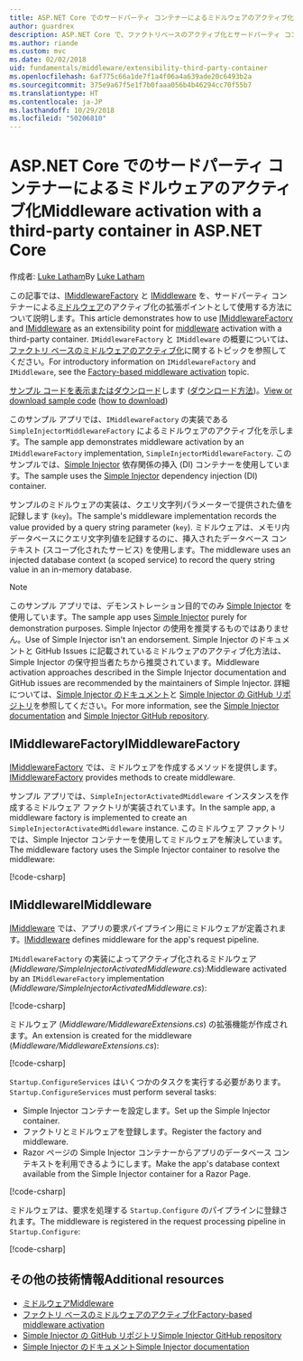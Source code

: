 ```yaml
---
title: ASP.NET Core でのサードパーティ コンテナーによるミドルウェアのアクティブ化
author: guardrex
description: ASP.NET Core で、ファクトリベースのアクティブ化とサードパーティ コンテナーによる厳密に型指定されたミドルウェアを使用する方法を説明します。
ms.author: riande
ms.custom: mvc
ms.date: 02/02/2018
uid: fundamentals/middleware/extensibility-third-party-container
ms.openlocfilehash: 6af775c66a1de7f1a4f06a4a639ade20c6493b2a
ms.sourcegitcommit: 375e9a67f5e1f7b0faaa056b4b46294cc70f55b7
ms.translationtype: HT
ms.contentlocale: ja-JP
ms.lasthandoff: 10/29/2018
ms.locfileid: "50206810"
---
```

# <a name="middleware-activation-with-a-third-party-container-in-aspnet-core"></a><span data-ttu-id="7c569-103">ASP.NET Core でのサードパーティ コンテナーによるミドルウェアのアクティブ化</span><span class="sxs-lookup"><span data-stu-id="7c569-103">Middleware activation with a third-party container in ASP.NET Core</span></span>

<span data-ttu-id="7c569-104">作成者: [Luke Latham](https://github.com/guardrex)</span><span class="sxs-lookup"><span data-stu-id="7c569-104">By [Luke Latham](https://github.com/guardrex)</span></span>

<span data-ttu-id="7c569-105">この記事では、[IMiddlewareFactory](/dotnet/api/microsoft.aspnetcore.http.imiddlewarefactory) と [IMiddleware](/dotnet/api/microsoft.aspnetcore.http.imiddleware) を、サードパーティ コンテナーによる[ミドルウェア](xref:fundamentals/middleware/index)のアクティブ化の拡張ポイントとして使用する方法について説明します。</span><span class="sxs-lookup"><span data-stu-id="7c569-105">This article demonstrates how to use [IMiddlewareFactory](/dotnet/api/microsoft.aspnetcore.http.imiddlewarefactory) and [IMiddleware](/dotnet/api/microsoft.aspnetcore.http.imiddleware) as an extensibility point for [middleware](xref:fundamentals/middleware/index) activation with a third-party container.</span></span> <span data-ttu-id="7c569-106">`IMiddlewareFactory` と `IMiddleware` の概要については、[ファクトリ ベースのミドルウェアのアクティブ化](xref:fundamentals/middleware/extensibility)に関するトピックを参照してください。</span><span class="sxs-lookup"><span data-stu-id="7c569-106">For introductory information on `IMiddlewareFactory` and `IMiddleware`, see the [Factory-based middleware activation](xref:fundamentals/middleware/extensibility) topic.</span></span>

<span data-ttu-id="7c569-107">[サンプル コードを表示またはダウンロード](https://github.com/aspnet/Docs/tree/master/aspnetcore/fundamentals/middleware/extensibility-third-party-container/sample)します ([ダウンロード方法](xref:index#how-to-download-a-sample))。</span><span class="sxs-lookup"><span data-stu-id="7c569-107">[View or download sample code](https://github.com/aspnet/Docs/tree/master/aspnetcore/fundamentals/middleware/extensibility-third-party-container/sample) ([how to download](xref:index#how-to-download-a-sample))</span></span>

<span data-ttu-id="7c569-108">このサンプル アプリでは、`IMiddlewareFactory` の実装である `SimpleInjectorMiddlewareFactory` によるミドルウェアのアクティブ化を示します。</span><span class="sxs-lookup"><span data-stu-id="7c569-108">The sample app demonstrates middleware activation by an `IMiddlewareFactory` implementation, `SimpleInjectorMiddlewareFactory`.</span></span> <span data-ttu-id="7c569-109">このサンプルでは、[Simple Injector](https://simpleinjector.org) 依存関係の挿入 (DI) コンテナーを使用しています。</span><span class="sxs-lookup"><span data-stu-id="7c569-109">The sample uses the [Simple Injector](https://simpleinjector.org) dependency injection (DI) container.</span></span>

<span data-ttu-id="7c569-110">サンプルのミドルウェアの実装は、クエリ文字列パラメーターで提供された値を記録します (`key`)。</span><span class="sxs-lookup"><span data-stu-id="7c569-110">The sample's middleware implementation records the value provided by a query string parameter (`key`).</span></span> <span data-ttu-id="7c569-111">ミドルウェアは、メモリ内データベースにクエリ文字列値を記録するのに、挿入されたデータベース コンテキスト (スコープ化されたサービス) を使用します。</span><span class="sxs-lookup"><span data-stu-id="7c569-111">The middleware uses an injected database context (a scoped service) to record the query string value in an in-memory database.</span></span>

> [!NOTE]
> <span data-ttu-id="7c569-112">このサンプル アプリでは、デモンストレーション目的でのみ [Simple Injector](https://github.com/simpleinjector/SimpleInjector) を使用しています。</span><span class="sxs-lookup"><span data-stu-id="7c569-112">The sample app uses [Simple Injector](https://github.com/simpleinjector/SimpleInjector) purely for demonstration purposes.</span></span> <span data-ttu-id="7c569-113">Simple Injector の使用を推奨するものではありません。</span><span class="sxs-lookup"><span data-stu-id="7c569-113">Use of Simple Injector isn't an endorsement.</span></span> <span data-ttu-id="7c569-114">Simple Injector のドキュメントと GitHub Issues に記載されているミドルウェアのアクティブ化方法は、Simple Injector の保守担当者たちから推奨されています。</span><span class="sxs-lookup"><span data-stu-id="7c569-114">Middleware activation approaches described in the Simple Injector documentation and GitHub issues are recommended by the maintainers of Simple Injector.</span></span> <span data-ttu-id="7c569-115">詳細については、[Simple Injector のドキュメント](https://simpleinjector.readthedocs.io/en/latest/index.html)と [Simple Injector の GitHub リポジトリ](https://github.com/simpleinjector/SimpleInjector)を参照してください。</span><span class="sxs-lookup"><span data-stu-id="7c569-115">For more information, see the [Simple Injector documentation](https://simpleinjector.readthedocs.io/en/latest/index.html) and [Simple Injector GitHub repository](https://github.com/simpleinjector/SimpleInjector).</span></span>

## <a name="imiddlewarefactory"></a><span data-ttu-id="7c569-116">IMiddlewareFactory</span><span class="sxs-lookup"><span data-stu-id="7c569-116">IMiddlewareFactory</span></span>

<span data-ttu-id="7c569-117">[IMiddlewareFactory](/dotnet/api/microsoft.aspnetcore.http.imiddlewarefactory) では、ミドルウェアを作成するメソッドを提供します。</span><span class="sxs-lookup"><span data-stu-id="7c569-117">[IMiddlewareFactory](/dotnet/api/microsoft.aspnetcore.http.imiddlewarefactory) provides methods to create middleware.</span></span>

<span data-ttu-id="7c569-118">サンプル アプリでは、`SimpleInjectorActivatedMiddleware` インスタンスを作成するミドルウェア ファクトリが実装されています。</span><span class="sxs-lookup"><span data-stu-id="7c569-118">In the sample app, a middleware factory is implemented to create an `SimpleInjectorActivatedMiddleware` instance.</span></span> <span data-ttu-id="7c569-119">このミドルウェア ファクトリでは、Simple Injector コンテナーを使用してミドルウェアを解決しています。</span><span class="sxs-lookup"><span data-stu-id="7c569-119">The middleware factory uses the Simple Injector container to resolve the middleware:</span></span>

[!code-csharp[](extensibility-third-party-container/sample/Middleware/SimpleInjectorMiddlewareFactory.cs?name=snippet1&highlight=5-8,12)]

## <a name="imiddleware"></a><span data-ttu-id="7c569-120">IMiddleware</span><span class="sxs-lookup"><span data-stu-id="7c569-120">IMiddleware</span></span>

<span data-ttu-id="7c569-121">[IMiddleware](/dotnet/api/microsoft.aspnetcore.http.imiddleware) では、アプリの要求パイプライン用にミドルウェアが定義されます。</span><span class="sxs-lookup"><span data-stu-id="7c569-121">[IMiddleware](/dotnet/api/microsoft.aspnetcore.http.imiddleware) defines middleware for the app's request pipeline.</span></span>

<span data-ttu-id="7c569-122">`IMiddlewareFactory` の実装によってアクティブ化されるミドルウェア (*Middleware/SimpleInjectorActivatedMiddleware.cs*):</span><span class="sxs-lookup"><span data-stu-id="7c569-122">Middleware activated by an `IMiddlewareFactory` implementation (*Middleware/SimpleInjectorActivatedMiddleware.cs*):</span></span>

[!code-csharp[](extensibility-third-party-container/sample/Middleware/SimpleInjectorActivatedMiddleware.cs?name=snippet1)]

<span data-ttu-id="7c569-123">ミドルウェア (*Middleware/MiddlewareExtensions.cs*) の拡張機能が作成されます。</span><span class="sxs-lookup"><span data-stu-id="7c569-123">An extension is created for the middleware (*Middleware/MiddlewareExtensions.cs*):</span></span>

[!code-csharp[](extensibility-third-party-container/sample/Middleware/MiddlewareExtensions.cs?name=snippet1)]

<span data-ttu-id="7c569-124">`Startup.ConfigureServices` はいくつかのタスクを実行する必要があります。</span><span class="sxs-lookup"><span data-stu-id="7c569-124">`Startup.ConfigureServices` must perform several tasks:</span></span>

* <span data-ttu-id="7c569-125">Simple Injector コンテナーを設定します。</span><span class="sxs-lookup"><span data-stu-id="7c569-125">Set up the Simple Injector container.</span></span>
* <span data-ttu-id="7c569-126">ファクトリとミドルウェアを登録します。</span><span class="sxs-lookup"><span data-stu-id="7c569-126">Register the factory and middleware.</span></span>
* <span data-ttu-id="7c569-127">Razor ページの Simple Injector コンテナーからアプリのデータベース コンテキストを利用できるようにします。</span><span class="sxs-lookup"><span data-stu-id="7c569-127">Make the app's database context available from the Simple Injector container for a Razor Page.</span></span>

[!code-csharp[](extensibility-third-party-container/sample/Startup.cs?name=snippet1)]

<span data-ttu-id="7c569-128">ミドルウェアは、要求を処理する `Startup.Configure` のパイプラインに登録されます。</span><span class="sxs-lookup"><span data-stu-id="7c569-128">The middleware is registered in the request processing pipeline in `Startup.Configure`:</span></span>

[!code-csharp[](extensibility-third-party-container/sample/Startup.cs?name=snippet2&highlight=13)]

## <a name="additional-resources"></a><span data-ttu-id="7c569-129">その他の技術情報</span><span class="sxs-lookup"><span data-stu-id="7c569-129">Additional resources</span></span>

* [<span data-ttu-id="7c569-130">ミドルウェア</span><span class="sxs-lookup"><span data-stu-id="7c569-130">Middleware</span></span>](xref:fundamentals/middleware/index)
* [<span data-ttu-id="7c569-131">ファクトリ ベースのミドルウェアのアクティブ化</span><span class="sxs-lookup"><span data-stu-id="7c569-131">Factory-based middleware activation</span></span>](xref:fundamentals/middleware/extensibility)
* [<span data-ttu-id="7c569-132">Simple Injector の GitHub リポジトリ</span><span class="sxs-lookup"><span data-stu-id="7c569-132">Simple Injector GitHub repository</span></span>](https://github.com/simpleinjector/SimpleInjector)
* [<span data-ttu-id="7c569-133">Simple Injector のドキュメント</span><span class="sxs-lookup"><span data-stu-id="7c569-133">Simple Injector documentation</span></span>](https://simpleinjector.readthedocs.io/en/latest/index.html)
